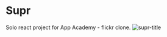 # Supr
Solo react project for App Academy - flickr clone.
![supr-title](https://user-images.githubusercontent.com/68219912/165795526-b40c86a8-ff91-47af-aeda-b943cf821ac0.png)
